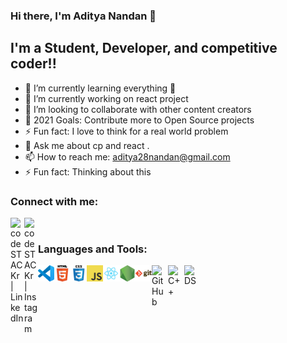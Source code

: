 ### Hi there, I'm Aditya Nandan 👋

## I'm a Student, Developer, and competitive coder!!

- 🌱 I’m currently learning everything 🤣
- 🔭 I’m currently working on react project
- 👯 I’m looking to collaborate with other content creators
- 🥅 2021 Goals: Contribute more to Open Source projects
- ⚡ Fun fact: I love to think for a real world problem
- 💬 Ask me about cp and react .
- 📫 How to reach me: aditya28nandan@gmail.com
- ⚡ Fun fact: Thinking about this

### Connect with me:

[<img align="left" alt="codeSTACKr | LinkedIn" width="22px" src="https://pngimg.com/uploads/linkedIn/linkedIn_PNG24.png" />][linkedin]
[<img align="left" alt="codeSTACKr | Instagram" width="22px" src="https://clipart.info/images/ccovers/1516920567instagram-png-logo-transparent.png" />][instagram]

<br />

### Languages and Tools:

<img align="left" alt="Visual Studio Code" width="26px" src="https://raw.githubusercontent.com/github/explore/80688e429a7d4ef2fca1e82350fe8e3517d3494d/topics/visual-studio-code/visual-studio-code.png" />
<img align="left" alt="HTML5" width="26px" src="https://raw.githubusercontent.com/github/explore/80688e429a7d4ef2fca1e82350fe8e3517d3494d/topics/html/html.png" />
<img align="left" alt="CSS3" width="26px" src="https://raw.githubusercontent.com/github/explore/80688e429a7d4ef2fca1e82350fe8e3517d3494d/topics/css/css.png" />
<img align="left" alt="JavaScript" width="26px" src="https://raw.githubusercontent.com/github/explore/80688e429a7d4ef2fca1e82350fe8e3517d3494d/topics/javascript/javascript.png" />
<img align="left" alt="React" width="26px" src="https://raw.githubusercontent.com/github/explore/80688e429a7d4ef2fca1e82350fe8e3517d3494d/topics/react/react.png" />
<img align="left" alt="Node.js" width="26px" src="https://raw.githubusercontent.com/github/explore/80688e429a7d4ef2fca1e82350fe8e3517d3494d/topics/nodejs/nodejs.png" />
<img align="left" alt="Git" width="26px" src="https://raw.githubusercontent.com/github/explore/80688e429a7d4ef2fca1e82350fe8e3517d3494d/topics/git/git.png" />
<img align="left" alt="GitHub" width="26px" src="https://pngimg.com/uploads/github/github_PNG28.png" />
<img align="left" alt="C++" width="26px" src="https://0ebdc219a6018a0b4949-5cd5d2f3f64eaf0eb4e05aee819f5378.ssl.cf5.rackcdn.com/cpp.png" />
<img align="left" alt="DS" width="26px" src="https://d3njjcbhbojbot.cloudfront.net/api/utilities/v1/imageproxy/https://coursera-course-photos.s3.amazonaws.com/2b/96fb00d9ae11e595dfe9e95f32b969/logo3.png" />

[instagram]: https://instagram.com/
[linkedin]: https://www.linkedin.com/in/aditya-nandan-8005b8195/
